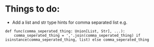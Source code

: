 # Things to do:
*  Add a list and str type hints for comma separated list e.g.
```
def func(comma_seperated_thing: Union[List, Str], ...):
    comma_seperated_thing = ','.join(comma_seperated_thing) if isinstance(comma_seperated_thing, list) else comma_seperated_thing
```
